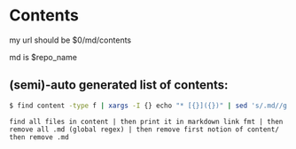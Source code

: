 # Contents
my url should be $0/md/contents

md is $repo_name

## (semi)-auto generated list of contents:
```bash
$ find content -type f | xargs -I {} echo "* [{}]({})" | sed 's/.md//g' | sed 's/content\///'
```
```plain
find all files in content | then print it in markdown link fmt | then remove all .md (global regex) | then remove first notion of content/
then remove .md
```